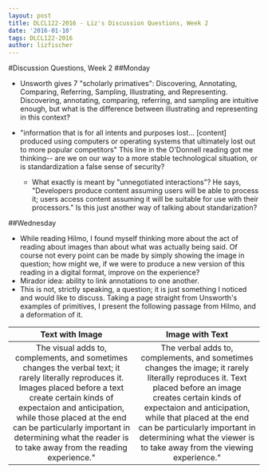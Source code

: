 ```yaml
---
layout: post
title: DLCL122-2016 - Liz's Discussion Questions, Week 2
date: '2016-01-10'
tags: DLCL122-2016
author: lizfischer
---
```


#Discussion Questions, Week 2
##Monday

* Unsworth gives 7 "scholarly primatives":  Discovering, Annotating, Comparing, Referring, Sampling, Illustrating, and Representing. Discovering, annotating, comparing, referring, and sampling are intuitive enough, but what is the difference between illustrating and representing in this context?

* "information that is for all intents and purposes lost... [content] produced using computers or operating systems that ultimately lost out to more popular competitors" This line in the O'Donnell reading got me thinking-- are we on our way to a more stable technological situation, or is standardization a false sense of security?
	* What exactly is meant by "unnegotiated interactions"? He says, "Developers produce content assuming users will be able to process it; users access content assuming it will be suitable for use with their processors." Is this just another way of talking about standarization?

##Wednesday
* While reading Hilmo, I found myself thinking more about the act of reading about images than about what was actually being said. Of course not every point can be made by simply showing the image in question; how might we, if we were to produce a new version of this reading in a digital format, improve on the experience?
 * Mirador idea: ability to link annotations to one another.
* This is not, strictly speaking, a question; it is just something I noticed and would like to discuss.
Taking a page straight from Unsworth's examples of primitives, I present the following passage from Hilmo, and a deformation of it.

| Text with Image      |  Image with Text  | 
|:-------------:|:-------------:|
|The visual adds to, complements, and sometimes changes the verbal text; it rarely literally reproduces it. Images placed before a text create certain kinds of expectaion and anticipation, while those placed at the end can be particularly important in determining what the reader is to take away from the reading experience."|The verbal adds to, complements, and sometimes changes the image; it rarely literally reproduces it. Text placed before an image creates certain kinds of expectaion and anticipation, while that placed at the end can be particularly important in determining what the viewer is to take away from the viewing experience."|
